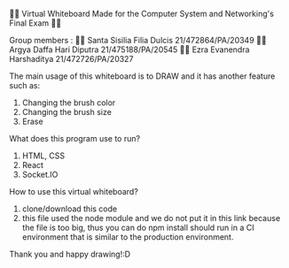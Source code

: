 👩‍💻 Virtual Whiteboard Made for the Computer System and Networking's Final Exam 👩‍💻

Group members :
🙋‍♀️ Santa Sisilia Filia Dulcis 21/472864/PA/20349
🙋‍♂️ Argya Daffa Hari Diputra 21/475188/PA/20545
🙋‍♂️ Ezra Evanendra Harshaditya 21/472726/PA/20327

The main usage of this whiteboard is to DRAW and it has another feature such as:
1. Changing the brush color
2. Changing the brush size
3. Erase

What does this program use to run?
1. HTML, CSS
2. React
3. Socket.IO

How to use this virtual whiteboard?
1. clone/download this code
2. this file used the node module and we do not put it in this link because the file is too big, thus you can do npm install should run in a CI environment that is similar to the production environment.

Thank you and happy drawing!:D